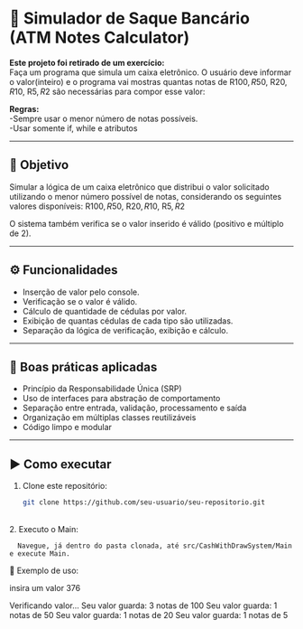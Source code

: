 # 💸 Simulador de Saque Bancário (ATM Notes Calculator)

<strong>Este projeto foi retirado de um exercício:</strong> <br>
   Faça um programa que simula um caixa eletrônico. O usuário deve informar o valor(inteiro) e o programa
   vai mostras quantas notas de R$100, R$50, R$20, R$10, R$5, R$2 são necessárias para compor esse valor:



<strong> Regras:</strong> <br>
-Sempre usar o menor número de notas possíveis. <br>
-Usar somente if, while e atributos

---

## 🎯 Objetivo

Simular a lógica de um caixa eletrônico que distribui o valor solicitado utilizando o menor número possível de notas, considerando os seguintes valores disponíveis: R$100, R$50, R$20, R$10, R$5, R$2



O sistema também verifica se o valor inserido é válido (positivo e múltiplo de 2).

---

## ⚙️ Funcionalidades

- Inserção de valor pelo console.
- Verificação se o valor é válido.
- Cálculo de quantidade de cédulas por valor.
- Exibição de quantas cédulas de cada tipo são utilizadas.
- Separação da lógica de verificação, exibição e cálculo.

---

## 🧠 Boas práticas aplicadas

- Princípio da Responsabilidade Única (SRP)
- Uso de interfaces para abstração de comportamento
- Separação entre entrada, validação, processamento e saída
- Organização em múltiplas classes reutilizáveis
- Código limpo e modular

---

## ▶️ Como executar

1. Clone este repositório:
   ```bash
   git clone https://github.com/seu-usuario/seu-repositorio.git
   
<br>
2. Executo o Main: <br>
   
      Navegue, já dentro do pasta clonada, até src/CashWithDrawSystem/Main e execute Main.
   
📌 Exemplo de uso:

insira um valor
376

Verificando valor...
Seu valor guarda: 3 notas de 100
Seu valor guarda: 1 notas de 50
Seu valor guarda: 1 notas de 20
Seu valor guarda: 1 notas de 5
